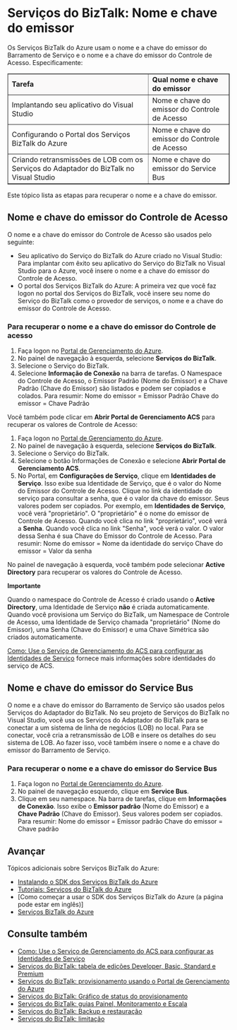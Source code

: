 <properties linkid="manage-services-biztalk-services-issuer-name-issuer-key" urlDisplayName="Issuer name and issuer key" pageTitle="Issuer Name and Issuer Key in BizTalk Services | Azure" metaKeywords="BizTalk Services, BizTalk, issuer name, issuer key, Azure" description="Learn how to retrieve Issuer Name and Issuer Key for either Service Bus or Access Control (ACS) in BizTalk Services." metaCanonical="" services="biztalk-services" documentationCenter="" title="BizTalk Services: Issuer Name and Issuer Key" authors="mandia" solutions="" manager="dwrede" editor="susanjo" />

<tags ms.service="biztalk-services" ms.workload="integration" ms.tgt_pltfrm="na" ms.devlang="na" ms.topic="article" ms.date="09/10/2014" ms.author="mandia" />

# Serviços do BizTalk: Nome e chave do emissor

Os Serviços BizTalk do Azure usam o nome e a chave do emissor do Barramento de Serviço e o nome e a chave do emissor do Controle de Acesso. Especificamente:

<table border="1">
<tr bgcolor="FAF9F9">
<td><strong>Tarefa</strong></td>
<td><strong>Qual nome e chave do emissor</strong></td>
</tr>
<tr>
<td>Implantando seu aplicativo do Visual Studio</td>
<td>Nome e chave do emissor do Controle de Acesso</td>
</tr>
<tr>
<td>Configurando o Portal dos Servi&ccedil;os BizTalk do Azure</td>
<td>Nome e chave do emissor do Controle de Acesso</td>
</tr>
<tr>
<td>Criando retransmiss&otilde;es de LOB com os Servi&ccedil;os do Adaptador do BizTalk no Visual Studio</td>
<td>Nome e chave do emissor do Service Bus</td>
</tr>
</table>

Este tópico lista as etapas para recuperar o nome e a chave do emissor.

## Nome e chave do emissor do Controle de Acesso

O nome e a chave do emissor do Controle de Acesso são usados pelo seguinte:

-   Seu aplicativo do Serviço do BizTalk do Azure criado no Visual Studio: Para implantar com êxito seu aplicativo do Serviço do BizTalk no Visual Studio para o Azure, você insere o nome e a chave do emissor do Controle de Acesso.
-   O portal dos Serviços BizTalk do Azure: A primeira vez que você faz logon no portal dos Serviços do BizTalk, você insere seu nome do Serviço do BizTalk como o provedor de serviços, o nome e a chave do emissor do Controle de Acesso.

### Para recuperar o nome e a chave do emissor do Controle de acesso

1.  Faça logon no [Portal de Gerenciamento do Azure][Portal de Gerenciamento do Azure].
2.  No painel de navegação à esquerda, selecione **Serviços do BizTalk**.
3.  Selecione o Serviço do BizTalk.
4.  Selecione **Informação de Conexão** na barra de tarefas. O Namespace do Controle de Acesso, o Emissor Padrão (Nome do Emissor) e a Chave Padrão (Chave do Emissor) são listados e podem ser copiados e colados.
    Para resumir:
    Nome do emissor = Emissor Padrão
    Chave do emissor = Chave Padrão

Você também pode clicar em **Abrir Portal de Gerenciamento ACS** para recuperar os valores de Controle de Acesso:

1.  Faça logon no [Portal de Gerenciamento do Azure][Portal de Gerenciamento do Azure].
2.  No painel de navegação à esquerda, selecione **Serviços do BizTalk**.
3.  Selecione o Serviço do BizTalk.
4.  Selecione o botão Informações de Conexão e selecione **Abrir Portal de Gerenciamento ACS**.
5.  No Portal, em **Configurações de Serviço**, clique em **Identidades de Serviço**. Isso exibe sua Identidade de Serviço, que é o valor do Nome do Emissor do Controle de Acesso. Clique no link da identidade do serviço para consultar a senha, que é o valor da chave do emissor. Seus valores podem ser copiados.
    Por exemplo, em **Identidades de Serviço**, você verá "proprietário". O "proprietário" é o nome do emissor de Controle de Acesso. Quando você clica no link "proprietário", você verá a **Senha**. Quando você clica no link "Senha", você verá o valor. O valor dessa Senha é sua Chave do Emissor do Controle de Acesso.
    Para resumir:
    Nome do emissor = Nome da identidade do serviço
     Chave do emissor = Valor da senha

No painel de navegação à esquerda, você também pode selecionar **Active Directory** para recuperar os valores do Controle de Acesso.

<div class="dev-callout"> 
<b>Importante</b> 
<p>Quando o namespace do Controle de Acesso &eacute; criado usando o <strong>Active Directory</strong>, uma Identidade de Servi&ccedil;o <strong>n&atilde;o</strong> &eacute; criada automaticamente. Quando voc&ecirc; provisiona um Servi&ccedil;o do BizTalk, um Namespace de Controle de Acesso, uma Identidade de Servi&ccedil;o chamada &quot;propriet&aacute;rio&quot; (Nome do Emissor), uma Senha (Chave do Emissor) e uma Chave Sim&eacute;trica s&atilde;o criados automaticamente.</p> 
<p><a href="http://go.microsoft.com/fwlink/p/?LinkID=303942">Como: Use o Servi&ccedil;o de Gerenciamento do ACS para configurar as Identidades de Servi&ccedil;o</a> fornece mais informa&ccedil;&otilde;es sobre identidades do servi&ccedil;o de ACS.</p>
</div>

## Nome e chave do emissor do Service Bus

O nome e a chave do emissor do Barramento de Serviço são usados pelos Serviços do Adaptador do BizTalk. No seu projeto de Serviços do BizTalk no Visual Studio, você usa os Serviços do Adaptador do BizTalk para se conectar a um sistema de linha de negócios (LOB) no local. Para se conectar, você cria a retransmissão de LOB e insere os detalhes do seu sistema de LOB. Ao fazer isso, você também insere o nome e a chave do emissor do Barramento de Serviço.

### Para recuperar o nome e a chave do emissor do Service Bus

1.  Faça logon no [Portal de Gerenciamento do Azure][Portal de Gerenciamento do Azure].
2.  No painel de navegação esquerdo, clique em **Service Bus**.
3.  Clique em seu namespace. Na barra de tarefas, clique em **Informações de Conexão**. Isso exibe o **Emissor padrão** (Nome do Emissor) e a **Chave Padrão** (Chave do Emissor). Seus valores podem ser copiados.
    Para resumir:
    Nome do emissor = Emissor padrão
    Chave do emissor = Chave padrão

## Avançar

Tópicos adicionais sobre Serviços BizTalk do Azure:

-   [Instalando o SDK dos Serviços BizTalk do Azure][Instalando o SDK dos Serviços BizTalk do Azure]
-   [Tutoriais: Serviços do BizTalk do Azure][Tutoriais: Serviços do BizTalk do Azure]
-   [Como começar a usar o SDK dos Serviços BizTalk do Azure (a página pode estar em inglês)]
-   [Serviços BizTalk do Azure][Serviços BizTalk do Azure]

## Consulte também

-   [Como: Use o Serviço de Gerenciamento do ACS para configurar as Identidades de Serviço][Como: Use o Serviço de Gerenciamento do ACS para configurar as Identidades de Serviço]
-   [Serviços do BizTalk: tabela de edições Developer, Basic, Standard e Premium][Serviços do BizTalk: tabela de edições Developer, Basic, Standard e Premium]
-   [Serviços do BizTalk: provisionamento usando o Portal de Gerenciamento do Azure][Serviços do BizTalk: provisionamento usando o Portal de Gerenciamento do Azure]
-   [Serviços do BizTalk: Gráfico de status do provisionamento][Serviços do BizTalk: Gráfico de status do provisionamento]
-   [Serviços do BizTalk: guias Painel, Monitoramento e Escala][Serviços do BizTalk: guias Painel, Monitoramento e Escala]
-   [Serviços do BizTalk: Backup e restauração][Serviços do BizTalk: Backup e restauração]
-   [Serviços do BizTalk: limitação][Serviços do BizTalk: limitação]

  [Portal de Gerenciamento do Azure]: http://go.microsoft.com/fwlink/p/?LinkID=213885
  [Como: Use o Serviço de Gerenciamento do ACS para configurar as Identidades de Serviço]: http://go.microsoft.com/fwlink/p/?LinkID=303942
  [Instalando o SDK dos Serviços BizTalk do Azure]: http://go.microsoft.com/fwlink/p/?LinkID=241589
  [Tutoriais: Serviços do BizTalk do Azure]: http://go.microsoft.com/fwlink/p/?LinkID=236944
  [Serviços BizTalk do Azure]: http://go.microsoft.com/fwlink/p/?LinkID=303664
  [Serviços do BizTalk: tabela de edições Developer, Basic, Standard e Premium]: http://go.microsoft.com/fwlink/p/?LinkID=302279
  [Serviços do BizTalk: provisionamento usando o Portal de Gerenciamento do Azure]: http://go.microsoft.com/fwlink/p/?LinkID=302280
  [Serviços do BizTalk: Gráfico de status do provisionamento]: http://go.microsoft.com/fwlink/p/?LinkID=329870
  [Serviços do BizTalk: guias Painel, Monitoramento e Escala]: http://go.microsoft.com/fwlink/p/?LinkID=302281
  [Serviços do BizTalk: Backup e restauração]: http://go.microsoft.com/fwlink/p/?LinkID=329873
  [Serviços do BizTalk: limitação]: http://go.microsoft.com/fwlink/p/?LinkID=302282
